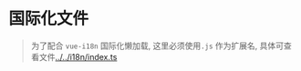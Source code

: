 # 国际化文件

> 为了配合 `vue-i18n` 国际化懒加载, 这里必须使用`.js` 作为扩展名, 具体可查看文件[../../i18n/index.ts](../../i18n/index.ts)
